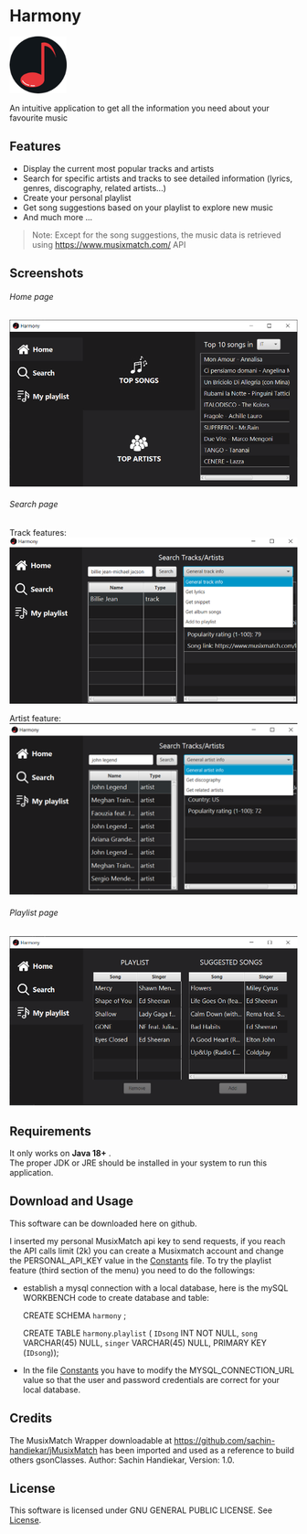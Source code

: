 # Harmony
<img src="src/main/resources/com/gmantovi/harmony/icons/harmony_icon.png" width="100" height="100">

An intuitive application to get all the information you need about your favourite music

## Features
- Display the current most popular tracks and artists
- Search for specific artists and tracks to see detailed information (lyrics, genres, discography, related artists...)
- Create your personal playlist
- Get song suggestions based on your playlist to explore new music
- And much more ...

>Note: Except for the song suggestions, the music data is retrieved using https://www.musixmatch.com/ API

## Screenshots

###### Home page
![Alt text](src/main/resources/com/gmantovi/harmony/screenshots/homePage.png?raw=true "HomePage")

###### Search page
Track features:
![Alt text](src/main/resources/com/gmantovi/harmony/screenshots/searchTrackPage.png?raw=true "SearchPage")

Artist feature:
![Alt text](src/main/resources/com/gmantovi/harmony/screenshots/searchArtistPage.png?raw=true "SearchPage")

###### Playlist page
![Alt text](src/main/resources/com/gmantovi/harmony/screenshots/playlistPage.png?raw=true "PlaylistPage")



## Requirements
It only works on **Java 18+** .    
The proper JDK or JRE should be installed in your system to run this application.

## Download and Usage
This software can be downloaded here on github.

I inserted my personal MusixMatch api key to send requests, if you reach the API calls limit (2k) you can create a Musixmatch account and 
change the PERSONAL_API_KEY value in the [Constants](src/main/java/com/gmantovi/harmony/config/Constants.java) file.
To try the playlist feature (third section of the menu) you need to do the followings:
- establish a mysql connection with a local database, here is the mySQL WORKBENCH code to create database and table:
  
  CREATE SCHEMA `harmony` ;

  CREATE TABLE `harmony`.`playlist` (
  `IDsong` INT NOT NULL,
  `song` VARCHAR(45) NULL,
  `singer` VARCHAR(45) NULL,
  PRIMARY KEY (`IDsong`));


- In the file [Constants](src/main/java/com/gmantovi/harmony/config/Constants.java) you have to modify the MYSQL_CONNECTION_URL
  value so that the user and password credentials are correct for your local database.


## Credits
The MusixMatch Wrapper downloadable at https://github.com/sachin-handiekar/jMusixMatch has been imported and used as a reference to build others gsonClasses.
Author: Sachin Handiekar,
Version: 1.0.
## License
This software is licensed under GNU GENERAL PUBLIC LICENSE.
See [License](LICENSE).


